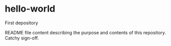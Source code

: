 # hello-world
First depository

README file content describing the purpose and contents of this repository. Catchy sign-off.
